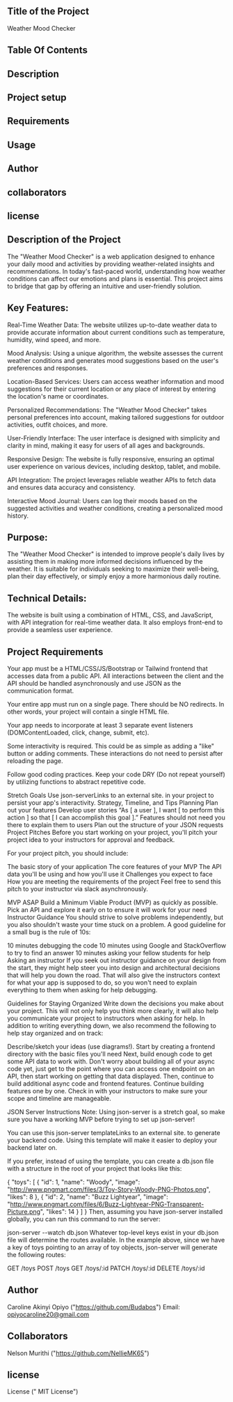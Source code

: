 ## Title of the Project
Weather Mood Checker


## Table Of Contents
## Description
## Project setup
## Requirements
## Usage
## Author
## collaborators
## license

## Description of the Project
The "Weather Mood Checker" is a web application designed to enhance your daily mood and activities by providing weather-related insights and recommendations. In today's fast-paced world, understanding how weather conditions can affect our emotions and plans is essential. This project aims to bridge that gap by offering an intuitive and user-friendly solution.

## Key Features:

Real-Time Weather Data: The website utilizes up-to-date weather data to provide accurate information about current conditions such as temperature, humidity, wind speed, and more.

Mood Analysis: Using a unique algorithm, the website assesses the current weather conditions and generates mood suggestions based on the user's preferences and responses.

Location-Based Services: Users can access weather information and mood suggestions for their current location or any place of interest by entering the location's name or coordinates.

Personalized Recommendations: The "Weather Mood Checker" takes personal preferences into account, making tailored suggestions for outdoor activities, outfit choices, and more.

User-Friendly Interface: The user interface is designed with simplicity and clarity in mind, making it easy for users of all ages and backgrounds.

Responsive Design: The website is fully responsive, ensuring an optimal user experience on various devices, including desktop, tablet, and mobile.

API Integration: The project leverages reliable weather APIs to fetch data and ensures data accuracy and consistency.

Interactive Mood Journal: Users can log their moods based on the suggested activities and weather conditions, creating a personalized mood history.

## Purpose:

The "Weather Mood Checker" is intended to improve people's daily lives by assisting them in making more informed decisions influenced by the weather. It is suitable for individuals seeking to maximize their well-being, plan their day effectively, or simply enjoy a more harmonious daily routine.

## Technical Details:

The website is built using a combination of HTML, CSS, and JavaScript, with API integration for real-time weather data. It also employs  front-end  to provide a seamless user experience.

## Project Requirements
Your app must be a HTML/CSS/JS/Bootstrap or Tailwind frontend that accesses data from a public API. All interactions between the client and the API should be handled asynchronously and use JSON as the communication format.

Your entire app must run on a single page. There should be NO redirects. In other words, your project will contain a single HTML file.

Your app needs to incorporate at least 3 separate event listeners (DOMContentLoaded, click, change, submit, etc).

Some interactivity is required. This could be as simple as adding a "like" button or adding comments. These interactions do not need to persist after reloading the page.

Follow good coding practices. Keep your code DRY (Do not repeat yourself) by utilizing functions to abstract repetitive code.

Stretch Goals
Use json-serverLinks to an external site. in your project to persist your app's interactivity.
Strategy, Timeline, and Tips
Planning
Plan out your features
Develop user stories
“As [ a user ], I want [ to perform this action ] so that [ I can accomplish this goal ].”
Features should not need you there to explain them to users
Plan out the structure of your JSON requests
Project Pitches
Before you start working on your project, you'll pitch your project idea to your instructors for approval and feedback.

For your project pitch, you should include:

The basic story of your application
The core features of your MVP
The API data you'll be using and how you'll use it
Challenges you expect to face
How you are meeting the requirements of the project
Feel free to send this pitch to your instructor via slack asynchronously.

MVP ASAP
Build a Minimum Viable Product (MVP) as quickly as possible.
Pick an API and explore it early on to ensure it will work for your need
Instructor Guidance
You should strive to solve problems independently, but you also shouldn't waste your time stuck on a problem. A good guideline for a small bug is the rule of 10s:

10 minutes debugging the code
10 minutes using Google and StackOverflow to try to find an answer
10 minutes asking your fellow students for help
Asking an instructor
If you seek out instructor guidance on your design from the start, they might help steer you into design and architectural decisions that will help you down the road. That will also give the instructors context for what your app is supposed to do, so you won't need to explain everything to them when asking for help debugging.

Guidelines for Staying Organized
Write down the decisions you make about your project. This will not only help you think more clearly, it will also help you communicate your project to instructors when asking for help. In addition to writing everything down, we also recommend the following to help stay organized and on track:

Describe/sketch your ideas (use diagrams!).
Start by creating a frontend directory with the basic files you'll need
Next, build enough code to get some API data to work with. Don't worry about building all of your async code yet, just get to the point where you can access one endpoint on an API, then start working on getting that data displayed.
Then, continue to build additional async code and frontend features.
Continue building features one by one.
Check in with your instructors to make sure your scope and timeline are manageable.

JSON Server Instructions
Note: Using json-server is a stretch goal, so make sure you have a working MVP before trying to set up json-server!

You can use this json-server templateLinks to an external site. to generate your backend code. Using this template will make it easier to deploy your backend later on.

If you prefer, instead of using the template, you can create a db.json file with a structure in the root of your project that looks like this:

{
  "toys": [
    {
      "id": 1,
      "name": "Woody",
      "image": "http://www.pngmart.com/files/3/Toy-Story-Woody-PNG-Photos.png",
      "likes": 8
    },
    {
      "id": 2,
      "name": "Buzz Lightyear",
      "image": "http://www.pngmart.com/files/6/Buzz-Lightyear-PNG-Transparent-Picture.png",
      "likes": 14
    }
  ]
}
Then, assuming you have json-server installed globally, you can run this command to run the server:

 json-server --watch db.json
Whatever top-level keys exist in your db.json file will determine the routes available. In the example above, since we have a key of toys pointing to an array of toy objects, json-server will generate the following routes:

GET /toys
POST /toys
GET /toys/:id
PATCH /toys/:id
DELETE /toys/:id

## Author
Caroline Akinyi Opiyo ("https://github.com/Budabos") Email: opiyocaroline20@gmail.com


## Collaborators
Nelson Murithi ("https://github.com/NellieMK65")


## license
License (" MIT License")










